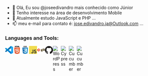 - 👋 Olá, Eu sou @joseedivandro mais conhecido como Júnior
- 👀 Tenho interesse na área de desenvolvimento Mobile 
- 🌱 Atualmente estudo  JavaScript e PHP ...
- 📫 meu e-mail para contato é: jose.edivandro.ja@Outlook.com ...

<!---
joseedivandro/joseedivandro is a ✨ special ✨ repository because its `README.md` (this file) appears on your GitHub profile.
You can click the Preview link to take a look at your changes.
--->


### Languages and Tools:

  <img align="left" alt="Visual Studio Code" width="26px" src="https://raw.githubusercontent.com/github/explore/80688e429a7d4ef2fca1e82350fe8e3517d3494d/topics/visual-studio-code/visual-studio-code.png" />
  
  <img align="left" alt="HTML5" width="26px" src="https://raw.githubusercontent.com/github/explore/80688e429a7d4ef2fca1e82350fe8e3517d3494d/topics/html/html.png" />
<img align="left" alt="CSS3" width="26px" src="https://raw.githubusercontent.com/github/explore/80688e429a7d4ef2fca1e82350fe8e3517d3494d/topics/css/css.png" />

<img align="left" alt="JavaScript" width="26px" src="https://raw.githubusercontent.com/github/explore/80688e429a7d4ef2fca1e82350fe8e3517d3494d/topics/javascript/javascript.png" />

<img align="left" alt="Git" width="26px" src="https://raw.githubusercontent.com/github/explore/80688e429a7d4ef2fca1e82350fe8e3517d3494d/topics/git/git.png" title ="teste" />
<img align="left" alt="GitHub" width="26px" src="https://raw.githubusercontent.com/github/explore/78df643247d429f6cc873026c0622819ad797942/topics/github/github.png" />
<img align="left" alt="WordPress" width="26px" src="https://upload.wikimedia.org/wikipedia/commons/thumb/9/98/WordPress_blue_logo.svg/1024px-WordPress_blue_logo.svg.png" />
<img align="left" alt="Cypress" width="26px" src="https://raw.githubusercontent.com/simple-icons/simple-icons/0dfafa39eb53450c5cd34ffddc08aa6e1e941e00/icons/cypress.svg" />
<img align="left" alt="Cucumber" width="26px" src="https://raw.githubusercontent.com/simple-icons/simple-icons/0dfafa39eb53450c5cd34ffddc08aa6e1e941e00/icons/cucumber.svg" />
<img align="left" alt="Cucumber" width="26px" src="https://raw.githubusercontent.com/simple-icons/simple-icons/0dfafa39eb53450c5cd34ffddc08aa6e1e941e00/icons/docker.svg" />


